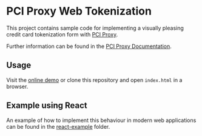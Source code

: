# PCI Proxy Web Tokenization

This project contains sample code for implementing a visually pleasing credit card tokenization form
with [PCI Proxy](https://www.pci-proxy.com/).

Further information can be found in the [PCI Proxy Documentation](https://docs.pci-proxy.com/collect-and-store-cards/capture-iframes).

## Usage

Visit the [online demo](https://datatrans.github.io/secure-fields-sample/) or clone this repository
and open `index.html` in a browser.

## Example using React

An example of how to implement this behaviour in modern web applications can be found in the
[react-example](react-example/) folder.
